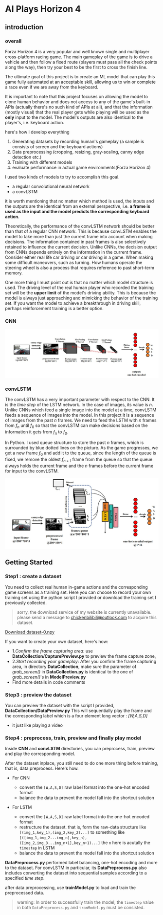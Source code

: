 # AI Plays Horizon 4

## introduction

### overall

Forza Horizon 4 is a very popular and well known single
and multiplayer cross-platform racing game.
The main gameplay of the game is to drive a vehicle 
and then follow a fixed route (players must pass all the check points along the way), then try your best to be the first to cross 
the finish line.

The ultimate goal of this project is to create an ML model that can play this game
fully automated at an acceptable skill, allowing us to win or 
complete a race even if we are away from the keyboard. 

It is important to note that this project focuses on allowing
the model to clone human behavior and does not access to any of 
the game's built-in APIs (actually there's no such kind of APIs at all), and that the information 
(mostly visual) that the real player gets while playing 
will be used as the __only__ input to the model.
The model's outputs are also identical to the player's, 
i.e. keyboard action.


here's how I develop everything

1. Generating datasets by recording human's gameplay (a sample is consists of screen and the keyboard actions)
2. Data preprocessing (cropping, resizing, gray-scaling, canny edge detection etc.)
3. Training with different models
4. evaluate performance in actual game environments(Forza Horizon 4)

I used two kinds of models to try to accomplish this goal.
* a regular convolutional neural network
* a convLSTM

it is worth mentioning that no matter which method is used,
the inputs and the outputs are the identical from an external 
perspective, i.e. __a frame is used as the input and the 
model predicts the corresponding keyboard action.__

Theoretically, the performance of the convLSTM 
network should be better than that of a regular CNN network. 
This is because convLSTM enables the model to take more 
than just the current frame into account when making decisions.
The information contained in past frames is also selectively
retained to influence the current decision. Unlike CNNs,
the decision output from CNNs depends entirely on the
information in the current frame. Consider either real
life car driving or car driving in a game. When making
some difficult maneuvers, such as turning. How humans 
operate the steering wheel is also a process that requires 
reference to past short-term memory. 

One more thing I must
point out is that no matter which model structure is used. 
The driving level of the real human player
who recorded the training set will be the __upper limit__
of the model's driving ability. This is because the model
is always just approaching and mimicking the behavior of 
the training set. If you want the model to achieve a 
breakthrough in driving skill, perhaps reinforcement
training is a better option.

### CNN
![pic0](pictures_for_readme/cnn.jpg)
### convLSTM

The convLSTM has a very important parameter 
with respect to the CNN. 
It is the _time step_
of the LSTM network. In the case of images,
its value is $n$. Unlike CNNs which feed 
a single image into the model at a time, convLSTM feeds a sequence of images into the model. 
In this project it is a sequence of images from the past $n$ frames. We need to feed the LSTM with $n$
frames from $f_n$ until $f_0$ so that the convLSTM can make decisions based 
on the information it gets from $f_n$ to $f_0$.

In Python.
I used queue structure to store the past $n$ frames, 
which is surrounded by blue dotted lines on the picture. 
As the game progresses, we get a new frame $f_0$ and add it to the queue,
since the length of the queue is fixed, we remove the oldest $f_{n+1}$ frame 
from the queue so that the queue always holds the current
frame and the $n$ frames before the current frame for input to the convLSTM.

![pic1](pictures_for_readme/lstm.jpg)

## Getting Started

### Step1 : create a dataset

You need to collect real human in-game actions and the corresponding game 
screens as a training set. Here you can choose to record your own training 
set using the python script I provided or download the training set I previously collected.

> sorry, the download service of my website is currently unavailable.
> please send a message to chickenbilibili@outlook.com to acquire this dataset.
 
[Download  dataset-0.npy](not_available)

If you want to create your own dataset, here's how:

*  1._Confirm the frame capturing area_: use __DataCollection/CapturePreview.py__ 
to preview the frame capture
zone, 
*  2._Start recording your gameplay_: After you confirm the frame capturing area, in directory
__DataCollection__,
make sure the parameter of _grab_screen()_
in __DataCollection.py__ is identical to the one of _grab_screen()_'s in __ModelPreview.py__
*  Find more details in code comments

### Step3 : preview the dataset

You can preview the dataset with the script I provided,
__DataCollection/DataPreview.py__ This will sequentially play the frame and the corresponding 
label which is a four element long vector : _[W,A,S,D]_ 

*   it just like playing a video


### Step4 : preprocess, train, preview and finally play model


Inside __CNN__ and __convLSTM__ directories, you can preprocess, train,
preview and play the corresponding 
model.


After the dataset inplace, you still need to do one more thing before training,
that is, data preprocess. Here's how.

*   For CNN

    *    convert the `[W,A,S,D]` raw label format into the one-hot encoded format
    *    balance the data to prevent the model fall into the shortcut solution 
*  For LSTM
    *    convert the `[W,A,S,D]` raw label format into the one-hot encoded format
    *    restructure the dataset. that is, form the raw-data structure like `[(img_1,key_1),(img_2,key_2)...]` to something like `[([img_1,img_2...img_n],key_n),([img_2,img_3...img_n+1],key_n+1)...]` the `n` here is acutally the `timestep`  in LSTM
    *    balance the data to prevent the model fall into the shortcut solution 

 __DataPreprocess.py__  performed label balancing,
one-hot encoding and more to the dataset.
For convLSTM in particular, its __DataPreprocess.py__ also includes converting
the dataset into sequential samples according to a specified _time step_.

after data preprocessing, use __trainModel.py__ to load and train the preprocessed data.

> warning: In order to successfully train the model, the `timestep` value in both `DataPreprocess.py` and `tranModel.py` must be consisted. 


